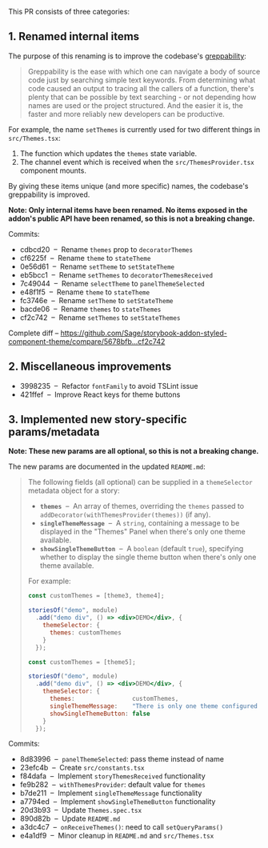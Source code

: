 This PR consists of three categories:


## 1. Renamed internal items

The purpose of this renaming is to improve the codebase's [greppability](http://john.freml.in/grep-orientated-programming):

> Greppability is the ease with which one can navigate a body of source code just by searching simple text keywords. From determining what code caused an output to tracing all the callers of a function, there's plenty that can be possible by text searching - or not depending how names are used or the project structured. And the easier it is, the faster and more reliably new developers can be productive.

For example, the name `setThemes` is currently used for two different things in `src/Themes.tsx`:

1. The function which updates the `themes` state variable.
2. The channel event which is received when the `src/ThemesProvider.tsx` component mounts.

By giving these items unique (and more specific) names, the codebase's greppability is improved.

**Note: Only internal items have been renamed. No items exposed in the addon's public API have been renamed, so this is not a breaking change.**

Commits:

* cdbcd20  –  Rename `themes` prop to `decoratorThemes`
* cf6225f  –  Rename `theme` to `stateTheme`
* 0e56d61  –  Rename `setTheme` to `setStateTheme`
* eb5bcc1  –  Rename `setThemes` to `decoratorThemesReceived`
* 7c49044  –  Rename `selectTheme` to `panelThemeSelected`
* e48f1f5  –  Rename `theme` to `stateTheme`
* fc3746e  –  Rename `setTheme` to `setStateTheme`
* bacde06  –  Rename `themes` to `stateThemes`
* cf2c742  –  Rename `setThemes` to `setStateThemes`

Complete diff – https://github.com/Sage/storybook-addon-styled-component-theme/compare/5678bfb...cf2c742


## 2. Miscellaneous improvements

* 3998235  –  Refactor `fontFamily` to avoid TSLint issue
* 421ffef  –  Improve React keys for theme buttons


## 3. Implemented new story-specific params/metadata

**Note: These new params are all optional, so this is not a breaking change.**

The new params are documented in the updated `README.md`:

> The following fields (all optional) can be supplied in a `themeSelector` metadata object for a story:
>
> * **`themes`**  –  An array of themes, overriding the `themes` passed to `addDecorator(withThemesProvider(themes))` (if any).
> * **`singleThemeMessage`**  –  A `string`, containing a message to be displayed in the "Themes" Panel when there's only one theme available.
> * **`showSingleThemeButton`**  –  A `boolean` (default `true`), specifying whether to display the single theme button when there's only one theme available.
>
> For example:
>
> ```jsx
> const customThemes = [theme3, theme4];
>
> storiesOf("demo", module)
>   .add("demo div", () => <div>DEMO</div>, {
>     themeSelector: {
>       themes: customThemes
>     }
>   });
> ```
>
> ```jsx
> const customThemes = [theme5];
>
> storiesOf("demo", module)
>   .add("demo div", () => <div>DEMO</div>, {
>     themeSelector: {
>       themes:                customThemes,
>       singleThemeMessage:    "There is only one theme configured for this story.",
>       showSingleThemeButton: false
>     }
>   });
> ```

Commits:

* 8d83996  –  `panelThemeSelected`: pass theme instead of name
* 23efc4b  –  Create `src/constants.tsx`
* f84dafa  –  Implement `storyThemesReceived` functionality
* fe9b282  –  `withThemesProvider`: default value for `themes`
* b7de211  –  Implement `singleThemeMessage` functionality
* a7794ed  –  Implement `showSingleThemeButton` functionality
* 20d3b93  –  Update `Themes.spec.tsx`
* 890d82b  –  Update `README.md`
* a3dc4c7  –  `onReceiveThemes()`: need to call `setQueryParams()`
* e4a1df9  –  Minor cleanup in `README.md` and `src/Themes.tsx`
